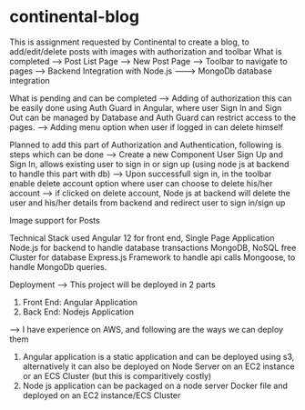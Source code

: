 # continental-blog
This is assignment requested by Continental to create a blog, to add/edit/delete posts with images with authorization and toolbar
What is completed
--> Post List Page
--> New Post Page
--> Toolbar to navigate to pages
--> Backend Integration with Node.js
---> MongoDb database integration

What is pending and can be completed
--> Adding of authorization
this can be easily done using Auth Guard in Angular, where user Sign In and Sign Out can be managed by Database and Auth Guard can restrict access to the pages.
--> Adding menu option when user if logged in can delete himself

Planned to add this part of Authorization and Authentication, following is steps which can be done
--> Create a new Component User Sign Up and Sign In, allows existing user to sign in or sign up (using node js at backend to handle this part with db)
--> Upon successfull sign in, in the toolbar enable delete account option where user can choose to delete his/her account
--> if clicked on delete account, Node js at backend will delete the user and his/her details from backend and redirect user to sign in/sign up

Image support for Posts

Technical Stack used
Angular 12 for front end, Single Page Application
Node.js for backend to handle database transactions
MongoDB, NoSQL free Cluster for database
Express.js Framework to handle api calls
Mongoose, to handle MongoDb queries.


Deployment
--> This project will be deployed in 2 parts
  1. Front End: Angular Application
  2. Back End: Nodejs Application

--> I have experience on AWS, and following are the ways we can deploy them
  1. Angular application is a static application and can be deployed using s3, alternatively it can also be deployed on Node Server on an EC2 instance or an ECS Cluster (but this is comparitively costly)
  2. Node js application can be packaged on a node server Docker file and deployed on an EC2 instance/ECS Cluster
